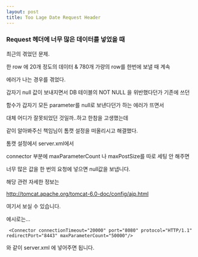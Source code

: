 ```yaml
---
layout: post
title: Too Lage Date Request Header
---
```



### Request 헤더에 너무 많은 데이터를 넣었을 때
  
  
  

최근의 겪었던 문제.

한 row 에 20개 정도의 데이터 & 780개 가량의 row를 한번에 보낼 때 계속

에러가 나는 경우를 겪었다.


갑자기 null 값이 보내지면서 DB 테이블의 NOT NULL 을 위반했다던가 기존에 쓰던

함수가 갑자기 모든 parameter를 null로 보낸다던가 하는 에러가 뜨면서

대체 어디가 잘못되었던 것일까..하고 한참을 고생했는데

같이 알아봐주신 책임님이 톰캣 설정을 떠올리시고 해결했다.


톰캣 설정에서 server.xml에서

connector 부분에 maxParameterCount 나 maxPostSize를 따로 세팅 안 해주면

너무 많은 값을 한 번의 요청에 넣으면 null값을 보냅니다.


해당 관련 자세한 정보는


http://tomcat.apache.org/tomcat-6.0-doc/config/ajp.html


여기서 보실 수 있습니다.

에시로는...

	 <Connector connectionTimeout="20000" port="8080" protocol="HTTP/1.1" redirectPort="8443" maxParameterCount="50000"/>
	 
와 같이 server.xml 에 넣어주면 됩니다.
